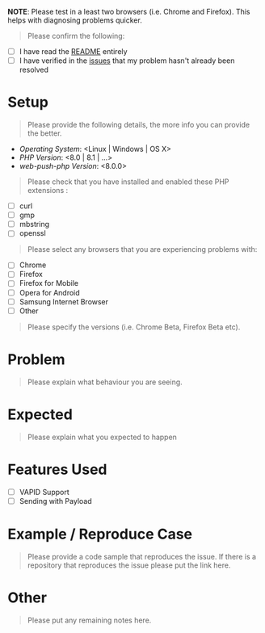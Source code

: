 **NOTE**: Please test in a least two browsers (i.e. Chrome and Firefox). This
helps with diagnosing problems quicker.

> Please confirm the following:

- [ ] I have read the [README](https://github.com/web-push-libs/web-push-php) entirely
- [ ] I have verified in the [issues](https://github.com/web-push-libs/web-push-php/issues) that my problem hasn't already been resolved

# Setup

> Please provide the following details, the more info you can provide the
> better.

* *Operating System*: <Linux | Windows | OS X>
* *PHP Version*: <8.0 | 8.1 | ...>
* *web-push-php Version*: <8.0.0>

> Please check that you have installed and enabled these PHP extensions :

- [ ] curl
- [ ] gmp
- [ ] mbstring
- [ ] openssl

> Please select any browsers that you are experiencing problems with:

- [ ] Chrome
- [ ] Firefox
- [ ] Firefox for Mobile
- [ ] Opera for Android
- [ ] Samsung Internet Browser
- [ ] Other

> Please specify the versions (i.e. Chrome Beta, Firefox Beta etc).

# Problem

> Please explain what behaviour you are seeing.

# Expected

> Please explain what you expected to happen

# Features Used

- [ ] VAPID Support
- [ ] Sending with Payload

# Example / Reproduce Case

> Please provide a code sample that reproduces the issue. If there is a
> repository that reproduces the issue please put the link here.

# Other

> Please put any remaining notes here.
